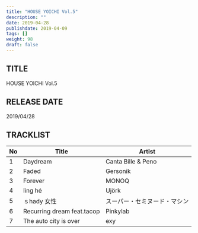 ```yaml
---
title: "HOUSE YOICHI Vol.5"
description: ""
date: 2019-04-28
publishdate: 2019-04-09
tags: []
weight: 98
draft: false
---
```


## TITLE
HOUSE YOICHI Vol.5

## RELEASE DATE
2019/04/28

## TRACKLIST

No | Title | Artist
--- | --- | ---
1 | Daydream | Canta Bille & Peno
2 | Faded | Gersonik
3 | Forever | MONOQ
4 | lìng hé | Ujörk
5 | ｓhady 女性 | スーパー・セミヌード・マシン
6 | Recurring dream feat.tacop | Pinkylab
7 | The auto city is over | exy
